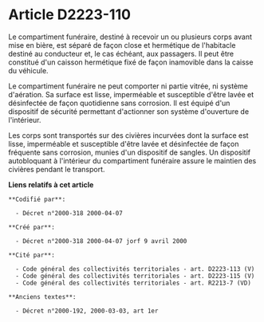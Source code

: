 # Article D2223-110

Le compartiment funéraire, destiné à recevoir un ou plusieurs corps avant mise en bière, est séparé de façon close et
hermétique de l'habitacle destiné au conducteur et, le cas échéant, aux passagers. Il peut être constitué d'un caisson
hermétique fixé de façon inamovible dans la caisse du véhicule.

Le compartiment funéraire ne peut comporter ni partie vitrée, ni système d'aération. Sa surface est lisse, imperméable et
susceptible d'être lavée et désinfectée de façon quotidienne sans corrosion. Il est équipé d'un dispositif de sécurité
permettant d'actionner son système d'ouverture de l'intérieur.

Les corps sont transportés sur des civières incurvées dont la surface est lisse, imperméable et susceptible d'être lavée et
désinfectée de façon fréquente sans corrosion, munies d'un dispositif de sangles. Un dispositif autobloquant à l'intérieur du
compartiment funéraire assure le maintien des civières pendant le transport.

**Liens relatifs à cet article**

	**Codifié par**:

	  - Décret n°2000-318 2000-04-07

	**Créé par**:

	  - Décret n°2000-318 2000-04-07 jorf 9 avril 2000

	**Cité par**:

	  - Code général des collectivités territoriales - art. D2223-113 (V)
	  - Code général des collectivités territoriales - art. D2223-115 (V)
	  - Code général des collectivités territoriales - art. R2213-7 (VD)

	**Anciens textes**:

	  - Décret n°2000-192, 2000-03-03, art 1er
